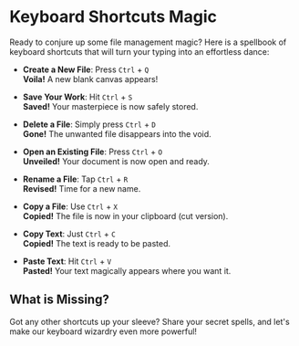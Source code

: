 # Keyboard Shortcuts Magic

Ready to conjure up some file management magic? Here is a spellbook of keyboard shortcuts that will turn your typing into an effortless dance:

- **Create a New File**: Press `Ctrl` + `Q`  
  **Voila!** A new blank canvas appears!

- **Save Your Work**: Hit `Ctrl` + `S`  
  **Saved!** Your masterpiece is now safely stored.

- **Delete a File**: Simply press `Ctrl` + `D`  
  **Gone!** The unwanted file disappears into the void.

- **Open an Existing File**: Press `Ctrl` + `O`  
  **Unveiled!** Your document is now open and ready.

- **Rename a File**: Tap `Ctrl` + `R`  
  **Revised!** Time for a new name.

- **Copy a File**: Use `Ctrl` + `X`  
  **Copied!** The file is now in your clipboard (cut version).

- **Copy Text**: Just `Ctrl` + `C`  
  **Copied!** The text is ready to be pasted.

- **Paste Text**: Hit `Ctrl` + `V`  
  **Pasted!** Your text magically appears where you want it.

## What is Missing?

Got any other shortcuts up your sleeve? Share your secret spells, and let's make our keyboard wizardry even more powerful!
